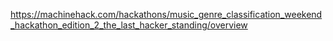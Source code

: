 https://machinehack.com/hackathons/music_genre_classification_weekend_hackathon_edition_2_the_last_hacker_standing/overview
